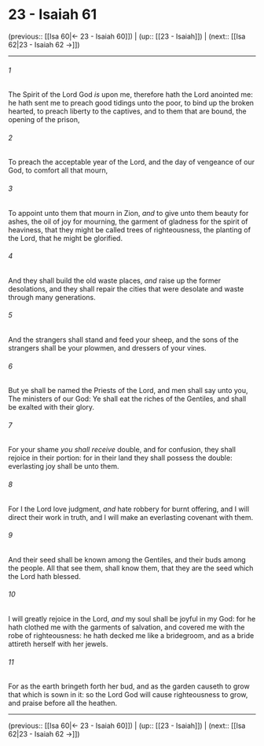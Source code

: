 # 23 - Isaiah 61

(previous:: [[Isa 60|← 23 - Isaiah 60]]) | (up:: [[23 - Isaiah]]) | (next:: [[Isa 62|23 - Isaiah 62 →]])

***


###### 1 
The Spirit of the Lord God _is_ upon me, therefore hath the Lord anointed me: he hath sent me to preach good tidings unto the poor, to bind up the broken hearted, to preach liberty to the captives, and to them that are bound, the opening of the prison, 

###### 2 
To preach the acceptable year of the Lord, and the day of vengeance of our God, to comfort all that mourn, 

###### 3 
To appoint unto them that mourn in Zion, _and_ to give unto them beauty for ashes, the oil of joy for mourning, the garment of gladness for the spirit of heaviness, that they might be called trees of righteousness, the planting of the Lord, that he might be glorified. 

###### 4 
And they shall build the old waste places, _and_ raise up the former desolations, and they shall repair the cities that were desolate and waste through many generations. 

###### 5 
And the strangers shall stand and feed your sheep, and the sons of the strangers shall be your plowmen, and dressers of your vines. 

###### 6 
But ye shall be named the Priests of the Lord, and men shall say unto you, The ministers of our God: Ye shall eat the riches of the Gentiles, and shall be exalted with their glory. 

###### 7 
For your shame _you shall receive_ double, and for confusion, they shall rejoice in their portion: for in their land they shall possess the double: everlasting joy shall be unto them. 

###### 8 
For I the Lord love judgment, _and_ hate robbery for burnt offering, and I will direct their work in truth, and I will make an everlasting covenant with them. 

###### 9 
And their seed shall be known among the Gentiles, and their buds among the people. All that see them, shall know them, that they are the seed which the Lord hath blessed. 

###### 10 
I will greatly rejoice in the Lord, _and_ my soul shall be joyful in my God: for he hath clothed me with the garments of salvation, and covered me with the robe of righteousness: he hath decked me like a bridegroom, and as a bride attireth herself with her jewels. 

###### 11 
For as the earth bringeth forth her bud, and as the garden causeth to grow that which is sown in it: so the Lord God will cause righteousness to grow, and praise before all the heathen.

***

(previous:: [[Isa 60|← 23 - Isaiah 60]]) | (up:: [[23 - Isaiah]]) | (next:: [[Isa 62|23 - Isaiah 62 →]])
